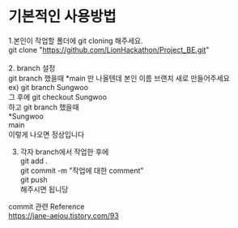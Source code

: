 # 기본적인 사용방법

1.본인이 작업할 폴더에 git cloning 해주세요. <br>
git clone "https://github.com/LionHackathon/Project_BE.git" <br> <br>
2. branch 설정 <br>
git branch 했을때 *main 만 나올텐데 본인 이름 브랜치 새로 만들어주세요 <br>
ex) git branch Sungwoo <br>
그 후에 git checkout Sungwoo <br>
하고 git branch 했을때 <br>
*Sungwoo <br>
main <br>
이렇게 나오면 정상입니다<br>

3. 각자 branch에서 작업한 후에 <br>
git add . <br>
git commit -m "작업에 대한 comment" <br>
git push <br>
해주시면 됩니당 <br>

commit 관련 Reference <br>
https://jane-aeiou.tistory.com/93
